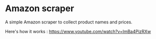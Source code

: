 # Amazon scraper
A simple Amazon scraper to collect product names and prices.

Here's how it works : https://www.youtube.com/watch?v=ImBa4PizRXw
